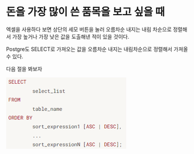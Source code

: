 # 돈을 가장 많이 쓴 품목을 보고 싶을 때

엑셀을 사용하다 보면 상단의 세모 버튼을 눌러 오름차순 내지는 내림 차순으로 정렬해서 가장 높거나 가장 낮은 값을 도출해낸 적이 있을 것이다. 

Postgre도 SELECT로 가져오는 값을 오름차순 내지는 내림차순으로 정렬해서 가져올 수 있다.

다음 절을 봐보자

![Alt text](image.png)
